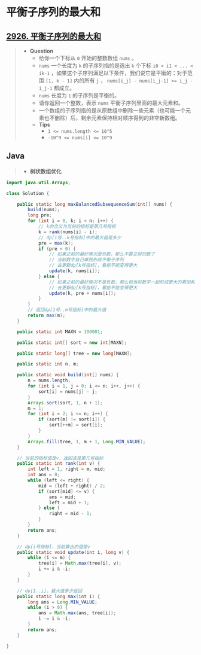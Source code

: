 # 平衡子序列的最大和

## [2926. 平衡子序列的最大和](https://leetcode.cn/problems/maximum-balanced-subsequence-sum)

> - **Question**
>   - 给你一个下标从 `0` 开始的整数数组 `nums` 。
>   - `nums` 一个长度为 `k` 的子序列指的是选出 `k` 个下标 `i0 < i1 < ... < ik-1` ，如果这个子序列满足以下条件，我们说它是平衡的：对于范围 `[1, k - 1]` 内的所有 `j` ， `nums[i_j] - nums[i_j-1] >= i_j - i_j-1` 都成立。
>   - `nums` 长度为 `1` 的子序列是平衡的。
>   - 请你返回一个整数，表示 `nums` 平衡子序列里面的最大元素和。
>   - 一个数组的子序列指的是从原数组中删除一些元素（也可能一个元素也不删除）后，剩余元素保持相对顺序得到的非空新数组。
>   - **Tips**
>     - `1 <= nums.length <= 10^5`
>     - `-10^9 <= nums[i] <= 10^9`

## Java

> - **树状数组优化**

```java
import java.util.Arrays;

class Solution {

    public static long maxBalancedSubsequenceSum(int[] nums) {
        build(nums);
        long pre;
        for (int i = 0, k; i < n; i++) {
            // k的含义为当前的指标是第几号指标
            k = rank(nums[i] - i);
            // dp[1号..k号指标]中的最大值是多少
            pre = max(k);
            if (pre < 0) {
                // 如果之前的最好情况是负数，那么不要之前的数了
                // 当前数字自己单独形成平衡子序列
                // 去更新dp[k号指标]，看能不能变得更大
                update(k, nums[i]);
            } else {
                // 如果之前的最好情况不是负数，那么和当前数字一起形成更大的累加和
                // 去更新dp[k号指标]，看能不能变得更大
                update(k, pre + nums[i]);
            }
        }
        // 返回dp[1号..m号指标]中的最大值
        return max(m);
    }

    public static int MAXN = 100001;

    public static int[] sort = new int[MAXN];

    public static long[] tree = new long[MAXN];

    public static int n, m;

    public static void build(int[] nums) {
        n = nums.length;
        for (int i = 1, j = 0; i <= n; i++, j++) {
            sort[i] = nums[j] - j;
        }
        Arrays.sort(sort, 1, n + 1);
        m = 1;
        for (int i = 2; i <= n; i++) {
            if (sort[m] != sort[i]) {
                sort[++m] = sort[i];
            }
        }
        Arrays.fill(tree, 1, m + 1, Long.MIN_VALUE);
    }

    // 当前的指标值是v，返回这是第几号指标
    public static int rank(int v) {
        int left = 1, right = m, mid;
        int ans = 0;
        while (left <= right) {
            mid = (left + right) / 2;
            if (sort[mid] <= v) {
                ans = mid;
                left = mid + 1;
            } else {
                right = mid - 1;
            }
        }
        return ans;
    }

    // dp[i号指标]，当前算出的值是v
    public static void update(int i, long v) {
        while (i <= m) {
            tree[i] = Math.max(tree[i], v);
            i += i & -i;
        }
    }

    // dp[1..i]，最大值多少返回
    public static long max(int i) {
        long ans = Long.MIN_VALUE;
        while (i > 0) {
            ans = Math.max(ans, tree[i]);
            i -= i & -i;
        }
        return ans;
    }

}
```
